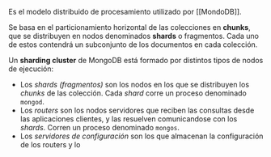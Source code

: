 Es el modelo distribuido de procesamiento utilizado por [[MondoDB]].

Se basa en el particionamiento horizontal de las colecciones en **chunks**, que se distribuyen en nodos denominados **shards** o fragmentos. Cada uno de estos contendrá un subconjunto de los documentos en cada colección.

Un **sharding cluster** de MongoDB está formado por distintos tipos de nodos de ejecución:

- Los *shards (fragmentos)* son los nodos en los que se distribuyen los *chunks* de las colección. Cada *shard* corre un proceso denominado `mongod`.
- Los *routers* son los nodos servidores que reciben las consultas desde las aplicaciones clientes, y las resuelven comunicandose con los *shards*. Corren un proceso denominado `mongos`.
- Los *servidores de configuración* son los que almacenan la configuración de los routers y lo